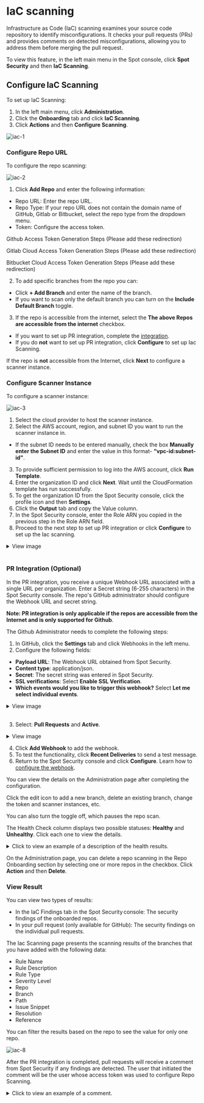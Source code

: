 # IaC scanning

Infrastructure as Code (IaC) scanning examines your source code repository to identify misconfigurations. It checks your pull requests (PRs) and provides comments on detected misconfigurations, allowing you to address them before merging the pull request. 

To view this feature, in the left main menu in the Spot console, click **Spot Security** and then **IaC Scanning**.  

## Configure IaC Scanning 

To set up IaC Scanning: 

1. In the left main menu, click **Administration**.  
2. Click the **Onboarding** tab and click **IaC Scanning**.  
3. Click **Actions** and then **Configure Scanning**.   

![iac-1](https://github.com/spotinst/help/assets/106514736/cba7ef0c-61d7-4529-ac83-034bd603f66b)

### Configure Repo URL  

To configure the repo scanning: 

![iac-2](https://github.com/spotinst/help/assets/106514736/74bbb912-854d-45a5-9b2e-0ba82a44beaa)

1. Click **Add Repo** and enter the following information:  

* Repo URL: Enter the repo URL.  
* Repo Type: If your repo URL does not contain the domain name of GitHub, Gitlab or Bitbucket, select the repo type from the dropdown menu.  
* Token: Configure the access token.  

Github Access Token Generation Steps (Please add these redirection)  

Gitlab Cloud Access Token Generation Steps (Please add these redirection)  

Bitbucket Cloud Access Token Generation Steps (Please add these redirection)  

2. To add specific branches from the repo you can: 
* Click **+ Add Branch** and enter the name of the branch. 
* If you want to scan only the default branch you can turn on the **Include Default Branch** toggle. 
3. If the repo is accessible from the internet, select the **The above Repos are accessible from the internet** checkbox.   
* If you want to set up PR integration, complete the [integration](spot-security/features/iac-scan/?id=pr-integration-optional). 
* If you do **not** want to set up PR integration, click **Configure** to set up Iac Scanning. 

If the repo is **not** accessible from the Internet, click **Next** to configure a scanner instance. 

### Configure Scanner Instance 

To configure a scanner instance:  

![iac-3](https://github.com/spotinst/help/assets/106514736/d5e364c8-1933-476e-9c8b-757ac459e299)

1. Select the cloud provider to host the scanner instance. 
2. Select the AWS account, region, and subnet ID you want to run the scanner instance in.  
* If the subnet ID needs to be entered manually, check the box **Manually enter the Subnet ID** and enter the value in this format- **“vpc-id:subnet-id"**. 
3. To provide sufficient permission to log into the AWS account, click **Run Template**.  
4. Enter the organization ID and click **Next**. Wait until the CloudFormation template has run successfully.  
5. To get the organization ID from the Spot Security console, click the profile icon and then **Settings**.  
6. Click the **Output** tab and copy the Value column.  
7. In the Spot Security console, enter the Role ARN you copied in the previous step in the Role ARN field. 
8. Proceed to the next step to set up PR integration or click **Configure** to set up the Iac scanning. 

<details>
  <summary markdown="span">View image</summary>

![iac-4](https://github.com/spotinst/help/assets/106514736/585fd5e7-f65b-4efa-8008-9fd7eb2fd545)

</details><br>

### PR Integration (Optional) 

In the PR integration, you receive a unique Webhook URL associated with a single URL per organization. Enter a Secret string (6-255 characters) in the Spot Security console. The repo's GitHub administrator should configure the Webhook URL and secret string. 

**Note: PR integration is only applicable if the repos are accessible from the Internet and is only supported for Github**.  

The Github Administrator needs to complete the following steps:   

1. In GitHub, click the **Settings** tab and click Webhooks in the left menu. 
2. Configure the following fields:  
* **Payload URL**: The Webhook URL obtained from Spot Security. 
* **Content type**: application/json. 
* **Secret**: The secret string was entered in Spot Security. 
* **SSL verifications**: Select **Enable SSL Verification**. 
* **Which events would you like to trigger this webhook?** Select **Let me select individual events**.   

<details>
  <summary markdown="span">View image</summary>
  
![iac-5](https://github.com/spotinst/help/assets/106514736/61ece9c0-a6de-423e-88bb-c983cfa28214)

</details><br>

3. Select: **Pull Requests** and **Active**.

<details>
  <summary markdown="span">View image</summary>

![iac-6](https://github.com/spotinst/help/assets/106514736/2bbcc679-b020-4a75-9c42-36ba3a7c3216)

</details><be>

4. Click **Add Webhook** to add the webhook. 
5. To test the functionality, click **Recent Deliveries** to send a test message. 
6. Return to the Spot Security console and click **Configure**. Learn how to [configure the webhook](https://docs.github.com/en/webhooks/using-webhooks/creating-webhooks).

You can view the details on the Administration page after completing the configuration. 

Click the edit icon to add a new branch, delete an existing branch, change the token and scanner instances, etc.  

You can also turn the toggle off, which pauses the repo scan.  

The Health Check column displays two possible statuses: **Healthy** and **Unhealthy**. Click each one to view the details. 

<details>
  <summary markdown="span">Click to view an example of a description of the health results.</summary>

![iac-7](https://github.com/spotinst/help/assets/106514736/b323d9e8-5be1-4e86-b04f-0172b86878d9)

</details><be>

On the Administration page, you can delete a repo scanning in the Repo Onboarding section by selecting one or more repos in the checkbox. Click **Action** and then **Delete**.  

### View Result  

You can view two types of results:  

* In the IaC Findings tab in the Spot Security console: The security findings of the onboarded repos.  
* In your pull request (only available for GitHub): The security findings on the individual pull requests. 

The Iac Scanning page presents the scanning results of the branches that you have added with the following data:  

* Rule Name  
* Rule Description  
* Rule Type  
* Severity Level   
* Repo  
* Branch   
* Path  
* Issue Snippet  
* Resolution   
* Reference   

You can filter the results based on the repo to see the value for only one repo.  

![iac-8](https://github.com/spotinst/help/assets/106514736/f6d6dccc-ab04-4183-b5a8-1a62462bbbbf)

After the PR integration is completed, pull requests will receive a comment from Spot Security if any findings are detected. The user that initiated the comment will be the user whose access token was used to configure Repo Scanning. 

<details>
  <summary markdown="span">Click to view an example of a comment.</summary>

![iac-9](https://github.com/spotinst/help/assets/106514736/5889a7e1-ef3a-40a3-92be-0a0a929b8c0a)

</details><be>  
